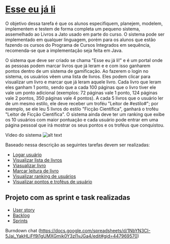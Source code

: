 # [Esse eu já li](http://177.93.129.94/signin)

O objetivo dessa tarefa é que os alunos especifiquem, planejem, modelem, implementem e testem de forma completa um pequeno sistema, assemelhado ao Livros a Jato usado em parte do curso. O sistema pode ser implementado em qualquer linguagem, porém para os alunos que estão fazendo os cursos do Programa de Cursos Integrados em sequência, recomenda-se que a implementação seja feita em Java.

O sistema que deve ser criado se chama "Esse eu já li!" e é um portal onde as pessoas podem marcar livros que já leram e e com isso ganharem pontos dentro de um sistema de gamificação. Ao fazerem o login no sistema, os usuários vêem uma lista de livros. Eles podem clicar para visualizar um livro e marcar que já leram aquele livro. Cada livro que leram eles ganham 1 ponto, sendo que a cada 100 páginas que o livro tiver ele vale um ponto adicional (exemplos: 72 páginas vale 1 ponto, 124 páginas vale 2 pontos, 350 páginas vale 4 pontos). A cada 5 livros que o usuário ler de um mesmo estilo, ele deve receber um troféu "Leitor de #estilo#"; por exemplo, se ele leu 5 livros do estilo "Ficção Científica", ganhará o troféu "Leitor de Ficção Científica". O sistema ainda deve ter um ranking que exibe os 10 usuários com maior pontuação e cada usuário pode entrar em uma página pessoal que irá mostrar os seus pontos e os troféus que conquistou.

Video do sistema
![alt text](https://github.com/felipefrmelo/esse-eu-ja-li/blob/main/jali.gif)


Baseado nessa descrição as seguintes tarefas devem ser realizadas:
- [Logar usuário](https://github.com/users/felipefrmelo/projects/10/views/10?layout=board&filterQuery=label%3A%22user+story%22&pane=issue&itemId=9400686)
- [Visualizar lista de livros](https://github.com/users/felipefrmelo/projects/10/views/10?layout=board&filterQuery=label%3A%22user+story%22&pane=issue&itemId=9401362)
- [Viasualizar livro](https://github.com/users/felipefrmelo/projects/10/views/10?layout=board&filterQuery=label%3A%22user+story%22&pane=issue&itemId=9401411)
- [Marcar leitura de livro](https://github.com/users/felipefrmelo/projects/10/views/10?layout=board&filterQuery=label%3A%22user+story%22&pane=issue&itemId=9401598)
- [Visualizar ranking de usuários](https://github.com/users/felipefrmelo/projects/10/views/10?layout=board&filterQuery=label%3A%22user+story%22&pane=issue&itemId=9401740)
- [Visualizar pontos e troféus de usuário](https://github.com/users/felipefrmelo/projects/10/views/10?layout=board&filterQuery=label%3A%22user+story%22&pane=issue&itemId=9401789)

## Projeto com as sprint e task realizadas

- [User story](https://github.com/users/felipefrmelo/projects/10/views/10?layout=board&filterQuery=label%3A%22user+story%22)
- [Backlog](https://github.com/users/felipefrmelo/projects/10/views/1)
- [Sprints](https://github.com/users/felipefrmelo/projects/10/views/9)

Burndown chat (https://docs.google.com/spreadsheets/d/1NbYN3CI-5Jai_YakHLiFf9j1gUMXGmik0Y3zl1vJGa4/edit#gid=447969570)

